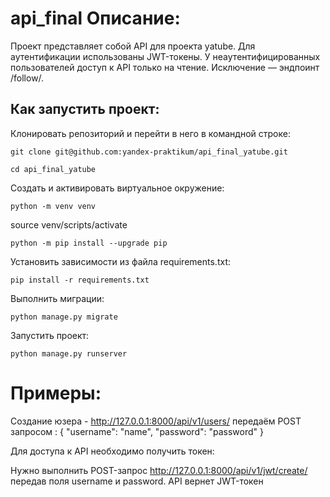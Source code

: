 # api_final Описание:
Проект представляет собой API для проекта yatube.
Для аутентификации использованы JWT-токены.
У неаутентифицированных пользователей доступ к API только на чтение. Исключение — эндпоинт /follow/.

## Как запустить проект:

Клонировать репозиторий и перейти в него в командной строке:

```
git clone git@github.com:yandex-praktikum/api_final_yatube.git
```

```
cd api_final_yatube
```

Cоздать и активировать виртуальное окружение:

```
python -m venv venv
```

source venv/scripts/activate

```
python -m pip install --upgrade pip
```

Установить зависимости из файла requirements.txt:

```
pip install -r requirements.txt
```

Выполнить миграции:

```
python manage.py migrate
```

Запустить проект:

```
python manage.py runserver
```

# Примеры:
Создание юзера -  http://127.0.0.1:8000/api/v1/users/ передаём POST  запросом :
{
    "username": "name",
    "password": "password"
}

Для доступа к API необходимо получить токен:

Нужно выполнить POST-запрос http://127.0.0.1:8000/api/v1/jwt/create/ передав поля username и password. API вернет JWT-токен
